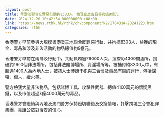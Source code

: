 ```yaml
---
layout: post
title: 粵港澳聯合反罪惡行動拘8303人　檢現金及毒品等約值9億元
date: 2024-12-20 10:42:54.000000000 +08:00
link: https://news.rthk.hk/rthk/ch/component/k2/1784314-20241220.htm
categories: rthk
---
```


香港警方早前參與大規模粵港澳三地聯合反罪惡行動，共拘捕8303人，檢獲的現金、毒品和涉及非法活動的物品總值約9億元。　　

香港警方早前在兩階段行動中，共動員超過78000人次，搜查約4300間處所，搗破約1600個非法場所，包括非法賭博場所、賣淫場所等。被捕的約8300人中，有超過1400人為內地人士，被捕人士涉嫌干犯與三合會及毒品有關的罪行，包括謀殺、傷人、縱火等。

警方檢獲大量非法物品，包括賭博工具、攻擊性武器、總值4100萬元的懷疑黑錢，以及市值超過8億4000萬元的毒品。

香港警方會繼續與內地及澳門警方保持密切聯絡及交換情報，打擊跨境三合會犯罪集團，維護公眾對治安的信心。
